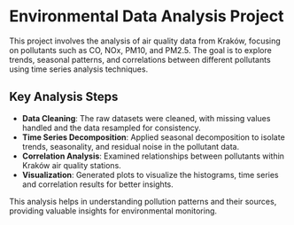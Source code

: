 # Environmental Data Analysis Project

This project involves the analysis of air quality data from Kraków, focusing on pollutants such as CO, NOx, PM10, and PM2.5. The goal is to explore trends, seasonal patterns, and correlations between different pollutants using time series analysis techniques.

## Key Analysis Steps
- **Data Cleaning**: The raw datasets were cleaned, with missing values handled and the data resampled for consistency.
- **Time Series Decomposition**: Applied seasonal decomposition to isolate trends, seasonality, and residual noise in the pollutant data.
- **Correlation Analysis**: Examined relationships between pollutants within Kraków air quality stations.
- **Visualization**: Generated plots to visualize the histograms, time series and correlation results for better insights.

This analysis helps in understanding pollution patterns and their sources, providing valuable insights for environmental monitoring.
